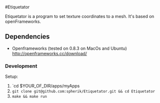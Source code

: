 #Etiquetator

Etiquetator is a program to set texture coordinates to a mesh. It's based on openFrameworks. 

## Dependencies 

* Openframeworks (tested on 0.8.3 on MacOs and Ubuntu) http://openframeworks.cc/download/ 

### Development

Setup:

1. `cd $YOUR_OF_DIR/apps/myApps
1. `git clone git@github.com:spherik/Etiquetator.git && cd Etiquetator`
1. `make && make run`



